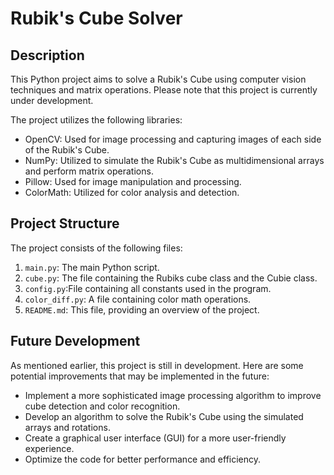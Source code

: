 # Rubik's Cube Solver

## Description
This Python project aims to solve a Rubik's Cube using computer vision techniques and matrix operations. Please note that this project is currently under development.

The project utilizes the following libraries:
- OpenCV: Used for image processing and capturing images of each side of the Rubik's Cube.
- NumPy: Utilized to simulate the Rubik's Cube as multidimensional arrays and perform matrix operations.
- Pillow: Used for image manipulation and processing.
- ColorMath: Utilized for color analysis and detection.

## Project Structure
The project consists of the following files:

1. `main.py`: The main Python script.
2. `cube.py`: The file containing the Rubiks cube class and the Cubie class.
3. `config.py`:File containing all constants used in the program.
4. `color_diff.py`: A file containing color math operations.
5. `README.md`: This file, providing an overview of the project.


## Future Development
As mentioned earlier, this project is still in development. Here are some potential improvements that may be implemented in the future:

- Implement a more sophisticated image processing algorithm to improve cube detection and color recognition.
- Develop an algorithm to solve the Rubik's Cube using the simulated arrays and rotations.
- Create a graphical user interface (GUI) for a more user-friendly experience.
- Optimize the code for better performance and efficiency.
